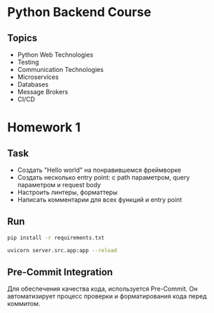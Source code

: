 # Python Backend Course

## Topics
- Python Web Technologies
- Testing
- Communication Technologies
- Microservices
- Databases
- Message Brokers
- CI/CD


# Homework 1

## Task
- Создать "Hello world" на понравившемся фреймворке
- Создать несколько entry point: с path параметром, query параметром и request body
- Настроить линтеры, форматтеры
- Написать комментарии для всех функций и entry point

## Run
```bash
pip install -r requirements.txt
```

```bash
uvicorn server.src.app:app --reload
```

## Pre-Commit Integration
Для обеспечения качества кода, используется Pre-Commit. Он автоматизирует процесс проверки и форматирования кода перед коммитом.
